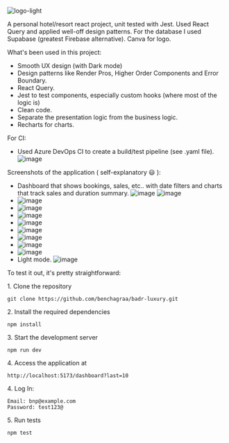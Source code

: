 ![logo-light](https://github.com/user-attachments/assets/086e392d-2176-4981-81d1-629a4c4958e9)

A personal hotel/resort react project, unit tested with Jest. 
Used React Query and applied well-off design patterns. 
For the database I used Supabase (greatest Firebase alternative). 
Canva for logo.

What's been used in this project:

- Smooth UX design (with Dark mode)
- Design patterns like Render Pros, Higher Order Components and Error Boundary.
- React Query.
- Jest to test components, especially custom hooks (where most of the logic is)
- Clean code.
- Separate the presentation logic from the business logic.
- Recharts for charts.

For CI:
  - Used Azure DevOps CI to create a build/test pipeline (see .yaml file).
    ![image](https://github.com/user-attachments/assets/99b4bacb-8539-4ed6-99cb-84976aee73d2)



Screenshots of the application ( self-explanatory :smiley: ):
  - Dashboard that shows bookings, sales, etc.. with date filters and charts that track sales and duration summary. ![image](https://github.com/user-attachments/assets/4399c3a4-228e-4f3e-9106-3392db78b9ff) ![image](https://github.com/user-attachments/assets/51a12a9a-84b2-4c96-88dd-1e7d1e2139f0)
  - ![image](https://github.com/user-attachments/assets/04e3a970-32fa-4de9-b2b8-c0788ad4996c)
  - ![image](https://github.com/user-attachments/assets/707029a4-af31-4c03-b612-c014a590765c)
  - ![image](https://github.com/user-attachments/assets/0e041b90-ebe6-4efe-b19b-5a2d2906b497)
  - ![image](https://github.com/user-attachments/assets/ad6436f2-34ce-4713-8daf-40278f7cb2a9)
  - ![image](https://github.com/user-attachments/assets/ab0701ac-47ed-4352-a7d7-c908b8277821)
  - ![image](https://github.com/user-attachments/assets/0a786df8-ce3b-4b0f-8210-4b616df72675)
  - ![image](https://github.com/user-attachments/assets/e0026a04-bc52-4982-ad3b-d50eb5d9b4b8)
  - ![image](https://github.com/user-attachments/assets/461f22a3-3a5d-47c2-83cf-9ce27a715fe0)
  - Light mode. ![image](https://github.com/user-attachments/assets/2b24277e-b32b-4e21-be56-2515b0438d98)

To test it out, it's pretty straightforward:

<p>1. Clone the repository</p>

```
git clone https://github.com/benchagraa/badr-luxury.git
```

<p>2. Install the required dependencies </p>

```
npm install
```

<p>3. Start the development server</p>

```
npm run dev
```

<p>4. Access the application at</p>

```
http://localhost:5173/dashboard?last=10
```
<p>4. Log In: </p>

```
Email: bnp@example.com
Password: test123@
```

<p>5. Run tests </p>

```
npm test
```
